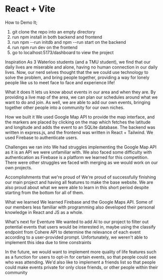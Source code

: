 # React + Vite

How to Demo It;
1. git clone the repo into an empty directory
2. run npm install in both backend and frontend
3. run npm --run initdb and npm --run start on the backend
4. run npm run dev on the frontend
5. go to localhost:5173/dashboard to view the project

Inspiration
As 3 Waterloo students (and a TMU student), we find that our daily lives are miserable and alone, having no human connection in our daily lives. Now, our nerd selves thought that the we could use technology to solve the problem, and bring people together, providing a way for lonely people like us to meet face to face and experience life!

What it does
It lets us know about events in our area and when they are. By providing a live map of the area, we can plan our schedules around what we want to do and join. As well, we are able to add our own events, bringing together other people into a community for our own niches.

How we built it
We used Google Map API to provide the map interface, and the markers are placed by clicking on the map which fetches the latitude and longitude and adds the event to an SQLite database. The backend was written in express.js, and the frontend was written in React + Tailwind. We used Firebase to authenticate users.

Challenges we ran into
We had struggles implementing the Google Map API as it is an API we were unfamiliar with. We also faced some difficulty with authentication as Firebase is a platform we learned for this competition. There were other struggles we faced with merging as we would work on our own projects.

Accomplishments that we're proud of
We're proud of successfully finishing our main project and having all features to make the base website. We are also proud about what we were able to learn in this short period despite starting from the bottom for all of them.

What we learned
We learned Firebase and the Google Maps API. Some of our members less familiar with programming also developed their personal knowledge in React and JS as a whole.

What's next for Eventure
We wanted to add AI to our project to filter out potential events that users would be interested in, maybe using the classify endpoint from Cohere API to determine the relevance of each event according to a user-provided prompt. Unfortunately, we weren't able to implement this idea due to time constraints

In the future, we would want to implement more quality of life features such as a function for users to opt-in for certain events, so that people could see who was attending. We'd also like to implement a friends list so that people could make events private for only close friends, or other people within their community